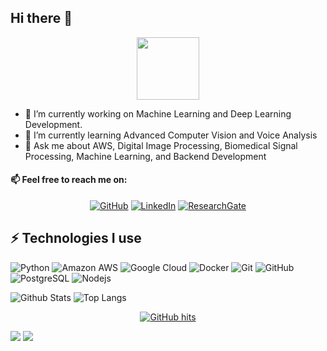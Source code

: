## Hi there 👋

<p align="center">
  <img src="https://i.giphy.com/media/LMt9638dO8dftAjtco/200.webp" width="100">  
</p>

- 🔭 I’m currently working on Machine Learning and Deep Learning Development.
- 🌱 I’m currently learning Advanced Computer Vision and Voice Analysis
- 💬 Ask me about AWS, Digital Image Processing, Biomedical Signal Processing, Machine Learning, and Backend Development
#### 📫 Feel free to reach me on:

<p align="center">
    <a href="https://github.com/nroldanf" target="_blank"><img alt="GitHub" src="https://img.shields.io/badge/-@nroldanf-181717?style=flat-square&logo=GitHub&logoColor=white"></a>
    <a href="https://www.linkedin.com/in/nicolas-roldan-fajardo/" target="_blank"><img alt="LinkedIn" src="https://img.shields.io/badge/-LinkedIn-0077B5?style=flat-square&logo=Linkedin&logoColor=white"></a>
    <a href="https://www.researchgate.net/profile/Nicolas_Roldan_Fajardo" target="_blank"><img alt="ResearchGate" src="https://img.shields.io/badge/-ResearchGate-00CCBB?style=flat-square&logo=ResearchGate&logoColor=white"></a>



## ⚡ Technologies I use

![Python](https://img.shields.io/badge/-Python-black?style=flat-square&logo=Python)
![Amazon AWS](https://img.shields.io/badge/Amazon%20AWS-232F3E?style=flat-square&logo=amazon-aws)
![Google Cloud](https://img.shields.io/badge/Google%20Cloud-black?style=flat-square&logo=google-cloud)
![Docker](https://img.shields.io/badge/-Docker-black?style=flat-square&logo=docker)
![Git](https://img.shields.io/badge/-Git-black?style=flat-square&logo=git)
![GitHub](https://img.shields.io/badge/-GitHub-181717?style=flat-square&logo=github)
![PostgreSQL](https://img.shields.io/badge/-PostgreSQL-336791?style=flat-square&logo=postgresql)
![Nodejs](https://img.shields.io/badge/-Nodejs-black?style=flat-square&logo=Node.js)

![Github Stats](https://github-readme-stats.vercel.app/api?username=nroldanf&count_private=true&show_icons=true&include_all_commits=true)
![Top Langs](https://github-readme-stats.vercel.app/api/top-langs/?username=nroldanf&hide=TeX&layout=compact)

<p align="center">
    <a href="https://github.com/nroldanf/" target="_blank"><img alt="GitHub hits" src="https://img.shields.io/github/last-commit/nroldanf/nroldanf?label=profile%20updated&style=flat-square"></a>
</p>


![](https://komarev.com/ghpvc/?username=muskanrani&color=brightgreen)
![](https://visitor-badge.glitch.me/badge?page_id=muskanrani.muskanrani)
